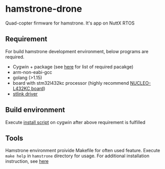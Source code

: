 # hamstrone-drone
Quad-copter firmware for hamstrone. It's app on NuttX RTOS

## Requirement
For build hamstrone development environment, below programs are required.
- Cygwin + package (see [here](https://kimdictor.kr/post/embedded/intall-nuttx-nucleo/) for list of required pacakge)
- arm-non-eabi-gcc
- golang (>1.15)
- board with stm32l432kc processor (highly recommend [NUCLEO-L432KC board](https://www.st.com/en/evaluation-tools/nucleo-l432kc.html))
- [stlink driver](https://www.st.com/en/development-tools/stsw-link009.html#)

## Build environment
Execute [install script](https://gist.github.com/Dictor/7c91d169fe4b04a8cca2519de5d49546#gistcomment-3581782) on cygwin after above requirement is fulfilled

## Tools
Hamstrone environment proivide Makefile for often used feature. Execute `make help` in `hamstrone` directory for usage.
For additional installation instruction, see [here](https://kimdictor.kr/post/embedded/intall-nuttx-nucleo/)
